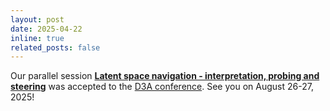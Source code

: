 ```yaml
---
layout: post
date: 2025-04-22
inline: true
related_posts: false
---
```


Our parallel session [**Latent space navigation - interpretation, probing and steering**](https://d3aconference.dk/latent-space-navigation-interpretation-probing-and-steering/) was accepted to the [D3A conference](https://d3aconference.dk/). See you on August 26-27, 2025!
